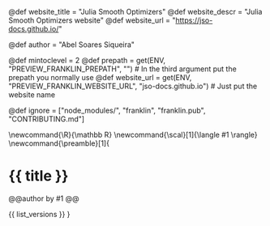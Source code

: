 <!--
Add here global page variables to use throughout your
website.
The website_* must be defined for the RSS to work
-->
@def website_title = "Julia Smooth Optimizers"
@def website_descr = "Julia Smooth Optimizers website"
@def website_url   = "https://jso-docs.github.io/"

@def author = "Abel Soares Siqueira"

@def mintoclevel = 2
@def prepath     = get(ENV, "PREVIEW_FRANKLIN_PREPATH", "") # In the third argument put the prepath you normally use
@def website_url = get(ENV, "PREVIEW_FRANKLIN_WEBSITE_URL", "jso-docs.github.io") # Just put the website name

<!--
Add here files or directories that should be ignored by Franklin, otherwise
these files might be copied and, if markdown, processed by Franklin which
you might not want. Indicate directories by ending the name with a `/`.
-->
@def ignore = ["node_modules/", "franklin", "franklin.pub", "CONTRIBUTING.md"]

<!--
Add here global latex commands to use throughout your
pages. It can be math commands but does not need to be.
For instance:
* \newcommand{\phrase}{This is a long phrase to copy.}
-->
\newcommand{\R}{\mathbb R}
\newcommand{\scal}[1]{\langle #1 \rangle}
\newcommand{\preamble}[1]{
  # {{ title }}

  @@author
  by #1
  @@

  {{ list_versions }}
}